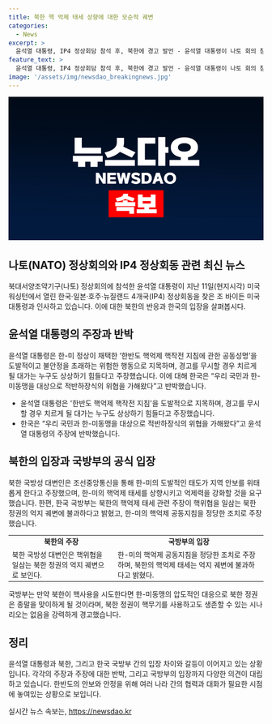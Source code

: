 ```yaml
---
title: 북한 핵 억제 태세 상향에 대한 모순적 궤변
categories:
  - News
excerpt: >
  윤석열 대통령, IP4 정상회담 참석 후, 북한에 경고 발언 - 윤석열 대통령이 나토 회의 참석 후, 미국 대통령과의 회담에서 한반도 핵억제에 대한 공동성명을 강조하며 북한을 경고했다. 이에 한국은 북한의 도발에 대응하여 적반하장식의 위협을 가했고, 국방부는 북한의 핵위협에 대응하기 위한 한-미 공동지침을 필요로 한다고 강조했다. 또한, 북한의 핵사용에 대한 압도적인 대응으로 북한 정권은 종말을 맞이하게 될 것이라고 경고했다.
feature_text: >
  윤석열 대통령, IP4 정상회담 참석 후, 북한에 경고 발언 - 윤석열 대통령이 나토 회의 참석 후, 미국 대통령과의 회담에서 한반도 핵억제에 대한 공동성명을 강조하며 북한을 경고했다. 이에 한국은 북한의 도발에 대응하여 적반하장식의 위협을 가했고, 국방부는 북한의 핵위협에 대응하기 위한 한-미 공동지침을 필요로 한다고 강조했다. 또한, 북한의 핵사용에 대한 압도적인 대응으로 북한 정권은 종말을 맞이하게 될 것이라고 경고했다.
image: '/assets/img/newsdao_breakingnews.jpg'
---
```


<p><img src="/assets/img/newsdao_breakingnews.jpg" alt="ontimetimes 속보" /></p>

<h2 data-ke-size="size26">나토(NATO) 정상회의와 IP4 정상회동 관련 최신 뉴스</h2>

<p data-ke-size="size16">북대서양조약기구(나토) 정상회의에 참석한 윤석열 대통령이 지난 11일(현지시각) 미국 워싱턴에서 열린 한국·일본·호주·뉴질랜드 4개국(IP4) 정상회동을 찾은 조 바이든 미국 대통령과 인사하고 있습니다. 이에 대한 북한의 반응과 한국의 입장을 살펴봅시다.</p>

<h2 data-ke-size="size24">윤석열 대통령의 주장과 반박</h2>

<p data-ke-size="size16">윤석열 대통령은 한-미 정상이 채택한 ‘한반도 핵억제 핵작전 지침에 관한 공동성명’을 도발적이고 불안정을 초래하는 위험한 행동으로 지목하며, 경고를 무시할 경우 치르게 될 대가는 누구도 상상하기 힘들다고 주장했습니다. 이에 대해 한국은 “우리 국민과 한-미동맹을 대상으로 적반하장식의 위협을 가해왔다”고 반박했습니다.</p>

<ul>
    <li>윤석열 대통령은 '한반도 핵억제 핵작전 지침'을 도발적으로 지목하며, 경고를 무시할 경우 치르게 될 대가는 누구도 상상하기 힘들다고 주장했습니다.</li>
    <li>한국은 “우리 국민과 한-미동맹을 대상으로 적반하장식의 위협을 가해왔다”고 윤석열 대통령의 주장에 반박했습니다.</li>
</ul>

<h2 data-ke-size="size24">북한의 입장과 국방부의 공식 입장</h2>

<p data-ke-size="size16">북한 국방성 대변인은 조선중앙통신을 통해 한-미의 도발적인 태도가 지역 안보를 위태롭게 한다고 주장했으며, 한-미의 핵억제 태세를 상향시키고 억제력을 강화할 것을 요구했습니다. 한편, 한국 국방부는 북한의 핵억제 태세 관련 주장이 핵위협을 일삼는 북한 정권의 억지 궤변에 불과하다고 밝혔고, 한-미의 핵억제 공동지침을 정당한 조치로 주장했습니다.</p>

<table>
    <tr>
        <td style="text-align: center; height: 17px;"><b>북한의 주장</b></td>
        <td style="text-align: center; height: 17px;"><b>국방부의 입장</b></td>
    </tr>
    <tr>
        <td style="text-align: left;">북한 국방성 대변인은 핵위협을 일삼는 북한 정권의 억지 궤변으로 보인다.</td>
        <td style="text-align: left;">한-미의 핵억제 공동지침을 정당한 조치로 주장하며, 북한의 핵억제 태세는 억지 궤변에 불과하다고 밝혔다.</td>
    </tr>
</table>

<p data-ke-size="size16">국방부는 만약 북한이 핵사용을 시도한다면 한-미동맹의 압도적인 대응으로 북한 정권은 종말을 맞이하게 될 것이라며, 북한 정권이 핵무기를 사용하고도 생존할 수 있는 시나리오는 없음을 강력하게 경고했습니다.</p>

<h2 data-ke-size="size24">정리</h2>

<p data-ke-size="size16">윤석열 대통령과 북한, 그리고 한국 국방부 간의 입장 차이와 갈등이 이어지고 있는 상황입니다. 각각의 주장과 주장에 대한 반박, 그리고 국방부의 입장까지 다양한 의견이 대립하고 있습니다. 한반도의 안보와 안정을 위해 여러 나라 간의 협력과 대화가 필요한 시점에 놓여있는 상황으로 보입니다.</p>
실시간 뉴스 속보는, <a href="https://newsdao.kr" rel="dofollow">https://newsdao.kr</a>


